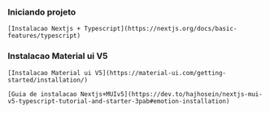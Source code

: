 ### Iniciando projeto
    [Instalacao Nextjs + Typescript](https://nextjs.org/docs/basic-features/typescript)
### Instalacao Material ui V5
    [Instalacao Material ui V5](https://material-ui.com/getting-started/installation/)

    [Guia de instalacao Nextjs+MUIv5](https://dev.to/hajhosein/nextjs-mui-v5-typescript-tutorial-and-starter-3pab#emotion-installation)
